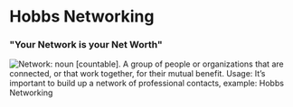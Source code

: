 # Hobbs Networking

### "Your Network is your Net Worth"

![Network: noun \[countable\].  A group of people or organizations that are connected, or that work together, for their mutual benefit. Usage: It’s important to build up a network of professional contacts, example: Hobbs Networking](.gitbook/assets/HNW\_title\_page.png)
